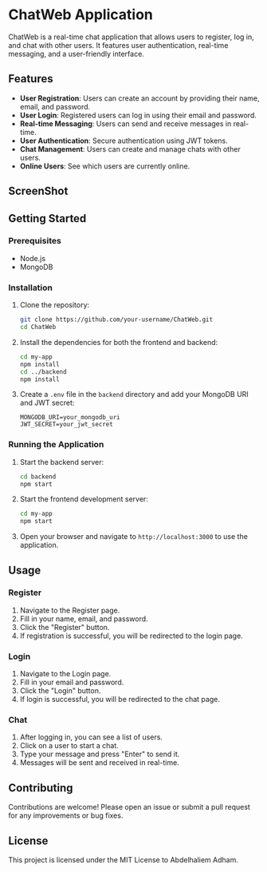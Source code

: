 # ChatWeb Application

ChatWeb is a real-time chat application that allows users to register, log in, and chat with other users. It features user authentication, real-time messaging, and a user-friendly interface.

## Features

- **User Registration**: Users can create an account by providing their name, email, and password.
- **User Login**: Registered users can log in using their email and password.
- **Real-time Messaging**: Users can send and receive messages in real-time.
- **User Authentication**: Secure authentication using JWT tokens.
- **Chat Management**: Users can create and manage chats with other users.
- **Online Users**: See which users are currently online.


## ScreenShot



## Getting Started

### Prerequisites

- Node.js
- MongoDB

### Installation

1. Clone the repository:
   ```bash
   git clone https://github.com/your-username/ChatWeb.git
   cd ChatWeb
   ```

2. Install the dependencies for both the frontend and backend:
   ```bash
   cd my-app
   npm install
   cd ../backend
   npm install
   ```

3. Create a `.env` file in the `backend` directory and add your MongoDB URI and JWT secret:
   ```env
   MONGODB_URI=your_mongodb_uri
   JWT_SECRET=your_jwt_secret
   ```

### Running the Application

1. Start the backend server:
   ```bash
   cd backend
   npm start
   ```

2. Start the frontend development server:
   ```bash
   cd my-app
   npm start
   ```

3. Open your browser and navigate to `http://localhost:3000` to use the application.

## Usage

### Register

1. Navigate to the Register page.
2. Fill in your name, email, and password.
3. Click the "Register" button.
4. If registration is successful, you will be redirected to the login page.

### Login

1. Navigate to the Login page.
2. Fill in your email and password.
3. Click the "Login" button.
4. If login is successful, you will be redirected to the chat page.

### Chat

1. After logging in, you can see a list of users.
2. Click on a user to start a chat.
3. Type your message and press "Enter" to send it.
4. Messages will be sent and received in real-time.

## Contributing

Contributions are welcome! Please open an issue or submit a pull request for any improvements or bug fixes.

## License

This project is licensed under the MIT License to Abdelhaliem Adham.
